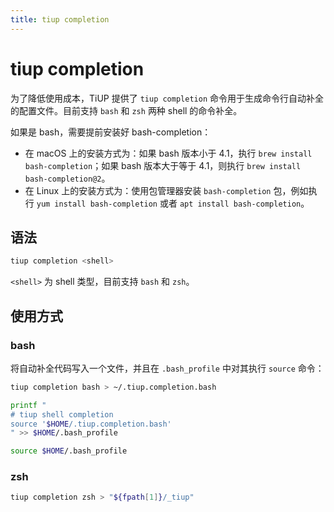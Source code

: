 ```yaml
---
title: tiup completion
---
```


# tiup completion

为了降低使用成本，TiUP 提供了 `tiup completion` 命令用于生成命令行自动补全的配置文件。目前支持 `bash` 和 `zsh` 两种 shell 的命令补全。

如果是 bash，需要提前安装好 bash-completion：

- 在 macOS 上的安装方式为：如果 bash 版本小于 4.1，执行 `brew install bash-completion`；如果 bash 版本大于等于 4.1，则执行 `brew install bash-completion@2`。
- 在 Linux 上的安装方式为：使用包管理器安装 `bash-completion` 包，例如执行 `yum install bash-completion` 或者 `apt install bash-completion`。

## 语法

```sh
tiup completion <shell>
```

`<shell>` 为 shell 类型，目前支持 `bash` 和 `zsh`。

## 使用方式

### bash

将自动补全代码写入一个文件，并且在 `.bash_profile` 中对其执行 `source` 命令：

```sh
tiup completion bash > ~/.tiup.completion.bash

printf "
# tiup shell completion
source '$HOME/.tiup.completion.bash'
" >> $HOME/.bash_profile

source $HOME/.bash_profile
```

### zsh

```sh
tiup completion zsh > "${fpath[1]}/_tiup"
```
